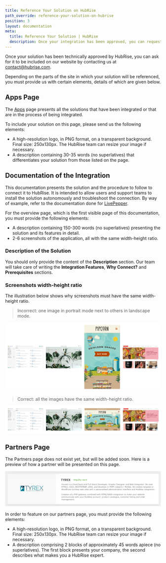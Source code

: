 ```yaml
---
title: Reference Your Solution on HubRise
path_override: reference-your-solution-on-hubrise
position: 3
layout: documentation
meta:
  title: Reference Your Solution | HubRise
  description: Once your integration has been approved, you can request to be referenced on HubRise. The list of elements to provide depends on the type of inclusion.
---
```


Once your solution has been technically approved by HubRise, you can ask for it to be included on our website by contacting us at contact@hubrise.com.

Depending on the parts of the site in which your solution will be referenced, you must provide us with certain elements, details of which are given below.

## Apps Page

The [Apps](/apps) page presents all the solutions that have been integrated or that are in the process of being integrated.

To include your solution on this page, please send us the following elements:

- A high-resolution logo, in PNG format, on a transparent background. Final size: 250x130px. The HubRise team can resize your image if necessary.
- A description containing 30-35 words (no superlatives) that differentiates your solution from those listed on the page.

## Documentation of the Integration

This documentation presents the solution and the procedure to follow to connect it to HubRise. It is intended to allow users and support teams to install the solution autonomously and troubleshoot the connection. By way of example, refer to the documentation done for [LivePepper](/apps/livepepper/overview).

For the overview page, which is the first visible page of this documentation, you must provide the following elements:

- A description containing 150-300 words (no superlatives) presenting the solution and its features in detail.
- 2-6 screenshots of the application, all with the same width-height ratio.

### Description of the Solution

You should only provide the content of the **Description** section. Our team will take care of writing the **Integration Features**, **Why Connect?** and **Prerequisites** sections.

### Screenshots width-height ratio

The illustration below shows why screenshots must have the same width-height ratio.

> Incorrect: one image in portrait mode next to others in landscape mode.

![Incorrect image presentation](../images/009-incorrect-images.png)

> Correct: all the images have the same width-height ratio.

![Correct image presentation](../images/010-correct-images.png)

## Partners Page

The Partners page does not exist yet, but will be added soon. Here is a preview of how a partner will be presented on this page.

![Partner description example](./images/008-partner-description-example.png)

In order to feature on our partners page, you must provide the following elements:

- A high-resolution logo, in PNG format, on a transparent background. Final size: 250x130px. The HubRise team can resize your image if necessary.
- A description comprising 2 blocks of approximately 45 words apiece (no superlatives). The first block presents your company, the second describes what makes you a HubRise expert.
